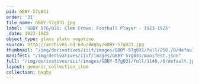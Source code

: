 ```yaml
---
pid: GBBY-57g031
order: '31'
file_name: GBBY-57g031.jpg
label: 'GBBY 57G/031: Clem Crowe: Football Player - 1923-1925'
_date: 1923-1925
object_type: glass plate negative
source: http://archives.nd.edu/Bagby/GBBY-57g031.jpg
thumbnail: "/img/derivatives/iiif/images/GBBY-57g031/full/250,/0/default.jpg"
manifest: "/img/derivatives/iiif/images/GBBY-57g031/manifest.json"
full: "/img/derivatives/iiif/images/GBBY-57g031/full/1140,/0/default.jpg"
layout: generic_collection_item
collection: bagby
---
```

